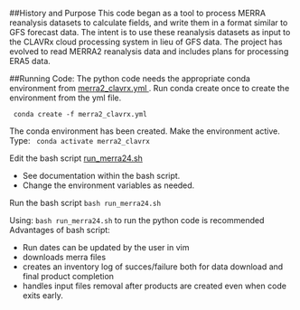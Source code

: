 ##History and Purpose
This code began as a tool to process MERRA reanalysis datasets to calculate fields, and write them in a format similar to GFS forecast data.  The intent is to use these reanalysis datasets as input to the CLAVRx cloud processing system in lieu of GFS data.  The project has evolved to read MERRA2 reanalysis data and includes plans for processing ERA5 data.

##Running Code:
The python code needs the appropriate conda environment from [merra2_clavrx.yml ](merra2_clavrx.yml).   Run conda create once to create the environment from the yml file.

``` conda create -f merra2_clavrx.yml```

The conda environment has been created. Make the environment active.  Type:
``` conda activate merra2_clavrx```

Edit the bash script [run_merra24.sh](run_merra24.sh)
 - See documentation within the bash script.
 - Change the environment variables as needed. 

Run the bash script
  ```bash run_merra24.sh```

  Using:  ```bash run_merra24.sh``` to run the python code is recommended
  Advantages of bash script:
  - Run dates can be updated by the user in vim 
  - downloads merra files
  - creates an inventory log of succes/failure both for data download and final product completion
  - handles input files removal after products are created even when code exits early.
